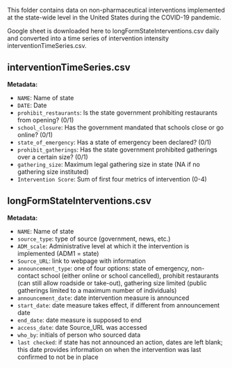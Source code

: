 This folder contains data on non-pharmaceutical interventions implemented at the state-wide level in the United States during the COVID-19 pandemic.

Google sheet is downloaded here to longFormStateInterventions.csv daily and converted into a time series of intervention intensity interventionTimeSeries.csv.

## interventionTimeSeries.csv
<b>Metadata:</b> 

- `NAME`: Name of state
- `DATE`: Date
- `prohibit_restaurants`: Is the state government prohibiting restaurants from opening? (0/1)
- `school_closure`: Has the government mandated that schools close or go online? (0/1)
- `state_of_emergency`: Has a state of emergency been declared? (0/1)
- `prohibit_gatherings`: Has the state government prohibited gatherings over a certain size? (0/1)
- `gathering_size`: Maximum legal gathering size in state (NA if no gathering size instituted)
- `Intervention Score`: Sum of first four metrics of intervention (0-4) 
 
 ## longFormStateInterventions.csv  
 <b>Metadata:</b>
- `NAME`: Name of state
- `source_type`: type of source (government, news, etc.)
- `ADM_scale`: Administrative level at which it the intervention is implemented (ADM1 = state)
- `Source_URL`: link to webpage with information
- `announcement_type`: one of four options: state of emergency, non-contact school (either online or school cancelled), prohibit restaurants (can still allow roadside or take-out), gathering size limited (public gatherings limited to a maximum number of individuals)
- `announcement_date`: date intervention measure is announced
- `start_date`: date measure takes effect, if different from announcement date
- `end_date`: date measure is supposed to end
- `access_date`: date Source_URL was accessed
- `who_by`: initials of person who sourced data
- `last checked`: if state has not announced an action, dates are left blank; this date provides information on when the intervention was last confirmed to not be in place
